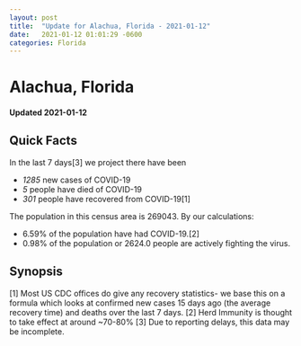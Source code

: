 ```yaml
---
layout: post
title:  "Update for Alachua, Florida - 2021-01-12"
date:   2021-01-12 01:01:29 -0600
categories: Florida
---
```


# Alachua, Florida
#### Updated 2021-01-12

## Quick Facts

In the last 7 days[3] we project there have been
- *1285* new cases of COVID-19
- *5* people have died of COVID-19
- *301* people have recovered from COVID-19[1]

The population in this census area is 269043. By our calculations:
- 6.59% of the population have had COVID-19.[2]
- 0.98% of the population or 2624.0 people are actively fighting the virus.

## Synopsis




[1] Most US CDC offices do give any recovery statistics- we base this on a formula which looks at confirmed new cases
15 days ago (the average recovery time) and deaths over the last 7 days.
[2] Herd Immunity is thought to take effect at around ~70-80%
[3] Due to reporting delays, this data may be incomplete. 
    